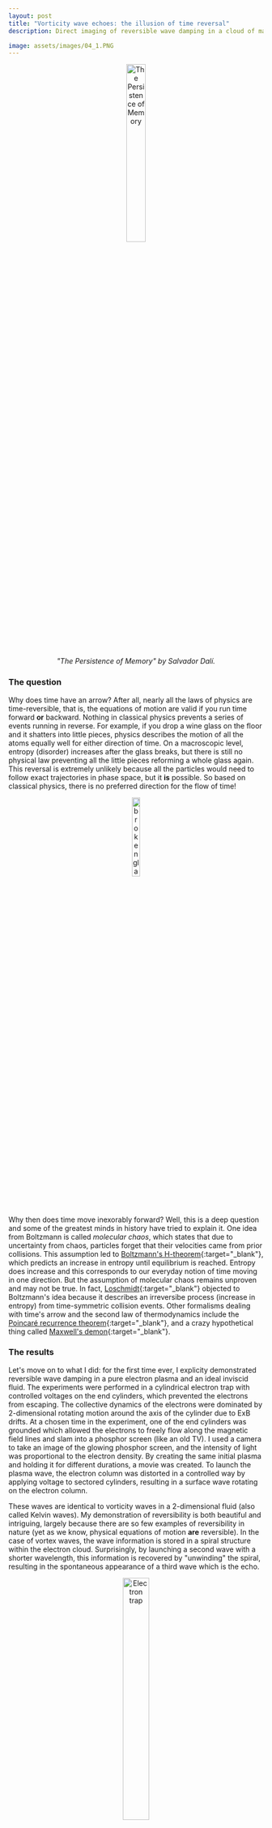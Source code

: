 ```yaml
---
layout: post
title: "Vorticity wave echoes: the illusion of time reversal"
description: Direct imaging of reversible wave damping in a cloud of magnetized electrons. Why is time reversal not seen in everyday life?

image: assets/images/04_1.PNG
---
```


<center>
<figure>
  <img src="{{site.url}}/assets/images/The_Persistence_of_Memory.jpg" alt="The Persistence of Memory" height="30%" width = "30%"/>
<figcaption>
  	<em>
  		"The Persistence of Memory" by Salvador Dalí.
  	</em>
  </figcaption>

</figure>
</center>


### The question

Why does time have an arrow? After all, nearly all the laws of physics are time-reversible, that is, the equations of motion are valid if you run time forward **or** backward. Nothing in classical physics prevents a series of events running in reverse. For example, if you drop a wine glass on the floor and it shatters into little pieces, physics describes the motion of all the atoms equally well for either direction of time. On a macroscopic level, entropy (disorder) increases after the glass breaks, but there is still no physical law preventing all the little pieces reforming a whole glass again. This reversal is extremely unlikely because all the particles would need to follow exact trajectories in phase space, but it **is** possible. So based on classical physics, there is no preferred direction for the flow of time!


<center>
<figure>
  <img src="{{site.url}}/assets/images/broken_glass.jpg" alt="broken glass" height="20%" width = "20%"/>
</figure>
</center>
<p>&nbsp;</p>



Why then does time move inexorably forward? Well, this is a deep question and some of the greatest minds in history have tried to explain it. One idea from Boltzmann is called *molecular chaos*, which states that due to uncertainty from chaos, particles forget that their velocities came from prior collisions. This assumption led to [Boltzmann's H-theorem](https://en.wikipedia.org/wiki/H-theorem){:target="_blank"}, which predicts an increase in entropy until equilibrium is reached. Entropy does increase and this corresponds to our everyday notion of time moving in one direction. But the assumption of molecular chaos remains unproven and may not be true. In fact, [Loschmidt](https://en.wikipedia.org/wiki/Loschmidt%27s_paradox){:target="_blank"} objected to Boltzmann's idea because it describes an irreversibe process (increase in entropy) from time-symmetric collision events. Other formalisms dealing with time's arrow and the second law of thermodynamics include the [Poincaré recurrence theorem](https://en.wikipedia.org/wiki/Poincar%C3%A9_recurrence_theorem){:target="_blank"}, and a crazy hypothetical thing called [Maxwell's demon](https://en.wikipedia.org/wiki/Maxwell%27s_demon){:target="_blank"}.



### The results

Let's move on to what I did: for the first time ever, I explicity demonstrated reversible wave damping in a pure electron plasma and an ideal inviscid fluid. The experiments were performed in a cylindrical electron trap with controlled voltages on the end cylinders, which prevented the electrons from escaping. The collective dynamics of the electrons were dominated by 2-dimensional rotating motion around the axis of the cylinder due to ExB drifts. At a chosen time in the experiment, one of the end cylinders was grounded which allowed the electrons to freely flow along the magnetic field lines and slam into a phosphor screen (like an old TV). I used a camera to take an image of the glowing phosphor screen, and the intensity of light was proportional to the electron density. By creating the same initial plasma and holding it for different durations, a movie was created. To launch the plasma wave, the electron column was distorted in a controlled way by applying voltage to sectored cylinders, resulting in a surface wave rotating on the electron column. 

These waves are identical to vorticity waves in a 2-dimensional fluid (also called Kelvin waves). My demonstration of reversibility is both beautiful and intriguing, largely because there are so few examples of reversibility in nature (yet as we know, physical equations of motion **are** reversible). In the case of vortex waves, the wave information is stored in a spiral structure within the electron cloud. Surprisingly, by launching a second wave with a shorter wavelength, this information is recovered by "unwinding" the spiral, resulting in the spontaneous appearance of a third wave which is the echo.

<center>
<figure>
  <img src="{{site.url}}/assets/images/04_2.PNG" alt="Electron trap" height="35%" width = "35%"/>
  <figcaption>
  	<em>
  		A schematic of the <a href = "https://en.wikipedia.org/wiki/Penning-Malmberg_trap">cylindrical electron trap</a> used for these experiments.
  	</em>
  </figcaption>
</figure>
</center>
<p>&nbsp;</p>


<center>
<figure>
  <img src="{{site.url}}/assets/images/04_1b.PNG" alt="Echoes" height="35%" width = "35%"/>
  <figcaption>
  	<em>
  		The top image shows the signal due to the rotating waves (which is a rotating distortion of the electron cloud), using part of the wall of the electron trap as an antenna. The first wave is launched at t = 0 (image a), the second wave is launched in image d, and the third wave (the echo) in image h appears spontaneously due to the reversal of the first wave damping. The bottom figures show the experimental density (or fluid vorticity) perturbation.
  	</em>
  </figcaption>
</figure>
</center>
<p>&nbsp;</p>

### Who cares?

Since phase information must be retained in order for the echo to appear, the echo is a sensitive diagnostic for any process that destroys coherence. There is an analogy between the many-electron system I used for vorticity echoes and other many-bodied systemes, including quantum systems. Quantum computers rely on quantum coherence in order to properly execute information processing (i.e., in order to properly be a computer), but in reality a quantum system is never perfectly isolated from its environment. Quantum decoherence describes this leaking of information to the environment and it's one of the main obstacles that prevents you from having your own personal quantum computer. Well, you can get [this 2-qubit toy](https://www.discovermagazine.com/technology/a-desktop-quantum-computer-for-just-usd5-000){:target="_blank"}, but a commercial quantum computer with 50 or so qubits would set you back about $10 million. The price scales not only with the number of qubits but also with the quantum computer's ability to maintain coherence. 

It turns out that my work is similar to the [Loschmidt echo](http://www.scholarpedia.org/article/Loschmidt_echo){:target="_blank"}, which has the potential to measure the fidelity of a physical system used for quantum computing. And measuring is the first step to creating new ways to mitigate the [problem of decoherence](https://blogs.scientificamerican.com/observations/the-problem-with-quantum-computers/){:target="_blank"}. 


My work was published and highlighted on the webpage of the premier physics letter journal <a href = " {{ site.url }}/assets/publications/4.pdf ">*Physical Review Letters*</a>, and also published in <a href = " {{ site.url }}/assets/publications/5.pdf ">*Physics of Plasmas*</a>.


<!--
<a href = " {{ site.url }} /post/projects "> Back to Projects </a>
-->




